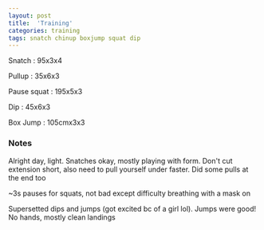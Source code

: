 ```yaml
---
layout: post
title:  'Training'
categories: training
tags: snatch chinup boxjump squat dip
---
```


Snatch  : 95x3x4

Pullup  : 35x6x3

Pause squat :   195x5x3

Dip     :  45x6x3

Box Jump   :   105cmx3x3

### Notes

Alright day, light. Snatches okay, mostly playing with form. Don't cut extension short, also need to pull yourself under faster. Did some pulls at the end too

~3s pauses for squats, not bad except difficulty breathing with a mask on

Supersetted dips and jumps (got excited bc of a girl lol). Jumps were good! No hands, mostly clean landings
